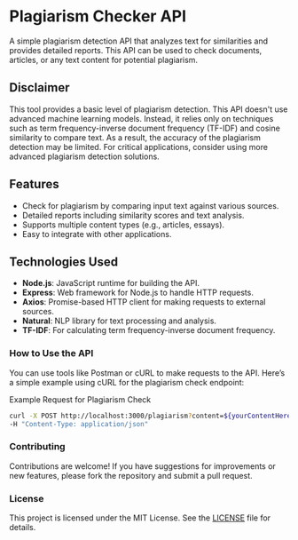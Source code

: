 # Plagiarism Checker API

A simple plagiarism detection API that analyzes text for similarities and provides detailed reports. This API can be used to check documents, articles, or any text content for potential plagiarism.

## Disclaimer

This tool provides a basic level of plagiarism detection. This API doesn't use advanced machine learning models. Instead, it relies only on techniques such as term frequency-inverse document frequency (TF-IDF) and cosine similarity to compare text. As a result, the accuracy of the plagiarism detection may be limited. For critical applications, consider using more advanced plagiarism detection solutions.

## Features

- Check for plagiarism by comparing input text against various sources.
- Detailed reports including similarity scores and text analysis.
- Supports multiple content types (e.g., articles, essays).
- Easy to integrate with other applications.

## Technologies Used

- **Node.js**: JavaScript runtime for building the API.
- **Express**: Web framework for Node.js to handle HTTP requests.
- **Axios**: Promise-based HTTP client for making requests to external sources.
- **Natural**: NLP library for text processing and analysis.
- **TF-IDF**: For calculating term frequency-inverse document frequency.

### How to Use the API
You can use tools like Postman or cURL to make requests to the API. Here’s a simple example using cURL for the plagiarism check endpoint:

Example Request for Plagiarism Check
```bash
curl -X POST http://localhost:3000/plagiarism?content=${yourContentHere}\
-H "Content-Type: application/json"
```

### Contributing
Contributions are welcome! If you have suggestions for improvements or new features, please fork the repository and submit a pull request.

### License
This project is licensed under the MIT License. See the [LICENSE](LICENSE) file for details.
